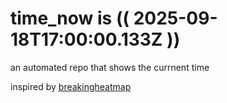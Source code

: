 # time_now is (( 2025-09-18T17:00:00.133Z ))

an automated repo that shows the currnent time

inspired by [breakingheatmap](https://github.com/breakingheatmap/breakingheatmap)